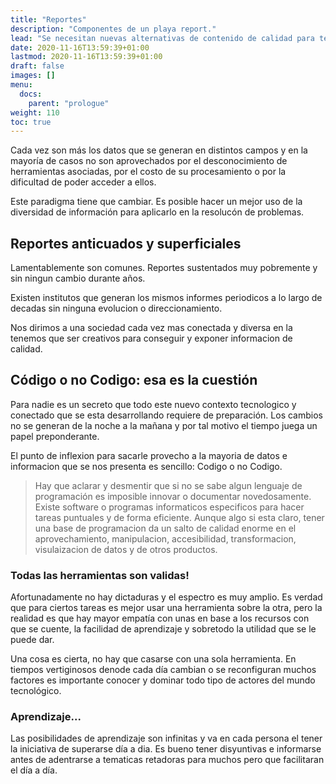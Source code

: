 ```yaml
---
title: "Reportes"
description: "Componentes de un playa report."
lead: "Se necesitan nuevas alternativas de contenido de calidad para tener una radiografia completa de nuestras playas"
date: 2020-11-16T13:59:39+01:00
lastmod: 2020-11-16T13:59:39+01:00
draft: false
images: []
menu:
  docs:
    parent: "prologue"
weight: 110
toc: true
---
```


Cada vez son más los datos que se generan en distintos campos y en la mayoría de casos no son aprovechados por el desconocimiento de herramientas asociadas, por el costo de su procesamiento o por la dificultad de poder acceder a ellos.

Este paradigma tiene que cambiar. Es posible hacer un mejor uso de la diversidad de información para aplicarlo en la resolucón de problemas.

## Reportes anticuados y superficiales

Lamentablemente son comunes. Reportes sustentados muy pobremente y sin ningun cambio durante años. 

Existen institutos que generan los mismos informes periodicos a lo largo de decadas sin ninguna evolucion o direccionamiento.

Nos dirimos a una sociedad cada vez mas conectada y diversa en la tenemos que ser creativos para conseguir y exponer informacion de calidad.

## Código o no Codigo: esa es la cuestión

Para nadie es un secreto que todo este nuevo contexto tecnologico y conectado que se esta desarrollando requiere de preparación. Los cambios no se generan de la noche a la mañana y por tal motivo el tiempo juega un papel preponderante.

El punto de inflexion para sacarle provecho a la mayoria de datos e informacion que se nos presenta es sencillo: Codigo o no Codigo.

>Hay que aclarar y desmentir que si no se sabe algun lenguaje de programación es imposible innovar o documentar novedosamente. Existe software o programas informaticos especificos para hacer tareas puntuales y de forma eficiente. Aunque algo si esta claro, tener una base de programacion da un salto de calidad enorme en el aprovechamiento, manipulacion, accesibilidad, transformacion, visulaizacion de datos y de otros productos.

### Todas las herramientas son validas!

Afortunadamente no hay dictaduras y el espectro es muy amplio. Es verdad que para ciertos tareas es mejor usar una herramienta sobre la otra, pero la realidad es que hay mayor empatía con unas en base a los recursos con que se cuente, la facilidad de aprendizaje y sobretodo la utilidad que se le puede dar.

Una cosa es cierta, no hay que casarse con una sola herramienta. En tiempos vertiginosos denode cada día cambian o se reconfiguran muchos factores es importante conocer y dominar todo tipo de actores del mundo tecnológico.

### Aprendizaje...

Las posibilidades de aprendizaje son infinitas y va en cada persona el tener la iniciativa de superarse día a dia. Es bueno tener disyuntivas e informarse antes de adentrarse a tematicas retadoras para muchos pero que facilitaran el día a día. 




